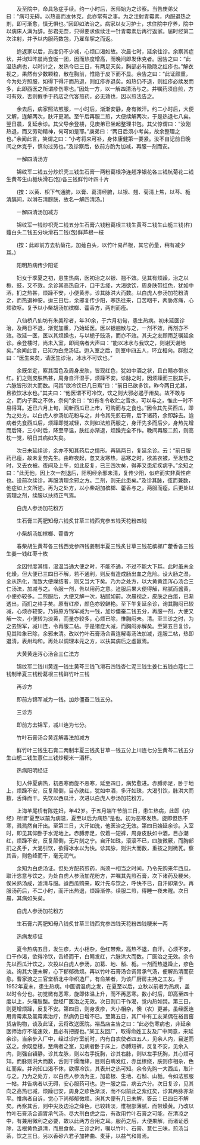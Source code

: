 <!-- { "loadSidebar": true } -->
　　及至院中，命具急症手续。约一小时后，医师始为之诊察。当告庚弟父曰：“病可无碍。以热高而发休克，此亦常有之事。为之注射青霉素，内服退热之剂，即可渐愈，慎无惧也。”因即如法治之。病家以女习护士，求住院中疗养，院中以病床人满为辞。彭君无奈，只得要求俟续注一针青霉素后再行返家。届时经第二次注射，并予以内服药数包，乃雇车挈之而返。

　　迨返家以后，热度仍不少减，心烦口渴如故。次晨七时，延余往诊。余察其症状，并询知昨晨尚食饭一团，因而热度增高，而晚间即发休克者。因告之曰：“此温热病也，以时计之，发热今已三日，有两足天矣，胸部必有隐隐之红疹也。”解衣视之，果然有少数颗粒，散在胸前，惟隐于皮下而不显。余告之曰：“此证颇重，今为处方照服，如得下得汗而热退，则红疹亦退矣。如热仍不退，则红疹必续发而多，此即西医之所谓疹伤寒也。”因处一方，以一解四清汤与之。并嘱药须自煎，方可有效，否则假手于药店之代客煎药，必无效也，因以煎法告之。

　　余去后，病家照法煎服，一小时后，渐渐安静，身有微汗。约二小时后，大便又解，连解两次，肤汗更潮。至午后再服二煎，大便续解两次，于是热退七八矣。翌日晨，复延余诊。其父导余登楼，见庚弟已坐起整理书包。其父惊谓曰：“汝刚热退，而又劳动精神，何可如是耶。”庚弟曰：“两日后须小考矣，故余整理之也。”余闻此言，笑谓之曰：“小考将来可补，身体康健第一要紧。汝不自记前日晚间之休克乎，慎勿过劳也。”及诊察后，依前方酌为加减，再服一剂而安。

　　一解四清汤方

　　锦纹军二钱五分炒炽壳三钱生石膏一两粉葛根净连翘净银花各三钱杭菊花二钱生黄芩生山栀块滑石(包)各三钱鲜竹叶四十片

　　(按：以黄、枳下气通腑，以膏、葛清经腑，以银、翘、菊清上焦，以芩、栀清膈间，以滑石清膀胱，故名一解四清汤。)

　　一解四清汤加减方

　　锦纹军一钱炒枳壳二钱五分生石膏六钱粉葛根三钱生黄芩二钱生山栀三钱(杵)薤白头二钱五分块滑石二钱(包)鲜芦根一枝

　　(按：此即前方去杭菊花，加薤白头，以竹叶易芦根，其它药量，稍有减少耳。)

　　阳明热病传少阳证

　　妇女于季夏之初，患生热病，医初治之以银、翘不效。见其有烦躁，治之以栀、豉，又不效。余诊其高热自汗，口干舌绛，大渴欲饮，周身肤带红色，犹如中酒，扪之热甚，烦躁不安，小便黄赤，诊其脉洪大而数。以白虎人参汤加花粉清之，而热退神安。迨三日后，余邪复传少阳，寒热往来，口苦咽干，两胁疼痛，心烦欲呕。复予以小柴胡汤加槟榔、藿香方，两剂而痊。

　　八仙桥八仙坊有朱美珍者，年30余，于六月初甸，患生热病。初未延医诊治，及两日不退，渐觉加重，乃始延医。医以银翘散与之，一剂不效，再剂亦不效。改延一医，医以其烦躁也，与以栀子豉汤，而亦不效。其夫之友顾雨芝嘱延余诊。余登楼时，尚未入室，即闻病者大声曰：“能以冰水与我饮之，则谢天谢地矣。”余闻此言，已知为白虎汤证。迨入室之后，则室中四五人，环立相向。群慰之曰：“医生来矣，请医生诊治，冰水不可饮也。”

　　余既坐定，察其面色及周身皮肤，皆现红色，犹如中酒之状，且白睛亦带水红。扪之则皮肤热甚，周身自汗湿手，烦躁不安。诊脉之时，因烦躁而三脱其手，六脉皆形洪大而数。问其“欲冷饮已几日焉”曰：“前日已欲多饮，昨今两日尤甚，且欲饮冰水也。”其夫曰：“他医谓不可冷饮，饮之则大邪必遏于卅矣。故不敢与之，而内子索之不休，奈何”余曰：“如有冬令收贮之雪水，可以与之，惟此一时不易得耳。近已六月上旬，闻新西瓜已上市，可购而与之食也。”因令其先买西瓜，即为之处方。以白虎人参汤加花粉与之，并令其先煎石膏，后下诸药，余即辞去。迨病者先食西瓜后，烦躁即觉减轻，次则如法煎药服之，身汗先多而后少，身热先增而后降，三小时后，降至平温，肤红亦渐退，烦躁完全不作。晚间再服二煎，则高枕一觉，明日其病如失矣。

　　次日未延续诊，余亦不知其药后之情形。再隔两日，复延余诊。云：“前日服药已痊，故未复劳先生。由昨夜起，忽又发寒热，恶寒之时，欲盖衣被，至发热之时，又去衣被。夜间及上午，如此反复，已三四次矣，得非又患疟疾病乎。”余知之曰：“此无他，因上次一剂退后，阳明经余邪未清，复传少阳，似疟而实非真性疟也。设前次续诊，再服清理余邪之方。二剂，则无此患矣。”及诊其脉，弦而兼数，他症如上文所述。再为之处方，以小柴胡加槟榔、藿香与之，两服而痊。后更处以调理之剂，续服以扶持正气焉。

　　白虎人参汤加花粉方

　　生石膏三两肥知母六钱炙甘草三钱西党参五钱天花粉四钱

　　小柴胡汤加槟榔、藿香方

　　春柴胡生黄芩各三钱西党参四钱姜制半夏三钱炙甘草三钱花槟榔广藿香各三钱生姜一钱红枣十枚

　　余因忖度其情，湿温当通大便之时，不能不通，不过不能大下耳。此时虽未全化燥，但大便已三四日不解，若不通利，则反有造成肠出血之危险。设大肠之湿，全从热化，而致大便燥结者，则又当大下矣。乃为之处方，以大黄黄连泻心汤合三仁汤法，加减与之。令服一剂，告以用药之意。迨服后果大便得解，粘腻而酱黄，小便亦较多。二煎服后，大便又解一次，粘腻如前。次晨视之，皮肤之白痦，已渐透出，而扪之格手矣。原有红疹，颜色亦较鲜艳。至下午复延余诊，询其胸闷已较减，心烦亦较安。乃将原方锦军减为一钱，加炒僵蚕二钱五分，再服一剂，大便又解一次，小便转为淡黄，而量亦较多，心烦已除，惟胸闷未。清。至三诊之时，为之去锦军，减川连，令再服二帖。于是诸症大减，而胸闷亦解矣。至第五日复诊，见其险象已除，余邪未清。改以竹叶石膏汤合黄连解毒汤法加减，连服二帖，热即退清，表卅均和。再处以调理本元之方，以扶其病后之虚赢焉。

　　大黄黄连泻心汤合三仁法方

　　锦纹军二钱川黄连一钱生黄芩三钱飞滑石四钱杏仁泥三钱生姜仁五钱白蔻仁二钱制半夏三钱粉葛根三钱鲜竹叶三钱

　　再诊方

　　即前方锦军减为一钱。加炒僵蚕二钱五分。

　　三诊方

　　即前方去锦军，减川连为七分。

　　竹叶石膏汤合黄连解毒法加减方

　　鲜竹叶三钱生石膏二两制半夏三钱炙甘草一钱五分上川连七分生黄芩二钱五分生山栀二钱生薏仁三钱炒粳米一酒杯。

　　热病阳明经证

　　妇人仲夏病热，初恶寒而旋不恶寒，延至四日，病势愈进。赤膊赤足，卧于地上，烦躁不安，反复颠倒，目赤肤红，犹如中酒，多汗如珠，大渴引饮，脉洪大而数，舌绛而干。先饮以西瓜汁，次进以白虎人参汤加花粉方。

　　上海羊尾桥有陈姓妇，年42岁。于五月端午节前三日，患生热病，此即《内经》所谓“夏至以前为病温，夏至以后为病热”是也。初为恶寒发热，旋即但热不寒，溅溅然自汗出。至第三日，大汗如洗，他医治之无效。第四日始延余诊。入室时，即见其仰卧于水泥地上。赤膊赤足，仅着一短裤，周身皮肤如中酒，目亦潮红，烦躁不安，反复颠倒，无片刻之宁。自汗如珠，滚滚不已，四肢微厥，而胸部扪之炙手，大渴引饮，欲得冰水以为快。诊其脉，则洪大而数，重按之则微芤。察其舌，则色绛而干，毫无润气。

　　余知为白虎汤证。但处方配药煎药，尚须一相当之时间，乃令先购来年西瓜，取汁恣意与饮之。为处白虎人参汤加花粉方，并嘱其先煎石膏，次下诸药及粳米。俟米熟汤成，滤清与服。迨西瓜购来，取汁先与饮之，呼快不已，自汗即渐少。再服汤药后，不二小时，而汗出热退，烦躁渐停。续服二煎，得睡一夜未醒。次日晨，其病如失矣。

　　白虎人参汤加花粉方

　　生石膏六两肥知母八钱炙甘草三钱西党参四钱天花粉四钱粳米一两

　　热病发疹证

　　夏令热病五日，发生疹，大小相杂，色红带紫，高热不退，自汗，心烦不安，口干作渴，欲得冷饮，舌绛而干，白睛发红，六脉洪大而数。厂医治之无效。余令先以西瓜汁饮之，次投以白虎人参汤，加葛、地、斛、栀。一剂而热退躁止，疹色淡。询其大便未解，心下郁郁微烦。再以竹叶石膏汤合调胃承气汤，便解热清而获愈。曹家渡之三官堂桥北中华织造厂，有俞某者，为该厂厨房主持之工友。于1952年夏末，患生热病。中医谓温病之发，在夏至以后，立秋以前者为热病，盖以时令分也。初觉微有恶寒，旋即体温上升，而不再恶寒。数小时后，即高至四十度以上，头痛肢酸。尝经厂医治之无效。次日则口干作渴，觉内热如焚。第三日，则更增烦躁，反复不安。第四日，则身发疹，大小相杂，懊（农）更甚。虽经医连用青霉素及氯霉素治疗，然病仍日增不已。至第五日，其厂中有工友某偶在裕昌窑货店购物，谈及此证，云将改送医院。裕昌店主告之曰：“此必伤寒病也，非延余医师治疗不能速效，且必有把握也。”某工友回厂，取得俞姓工友及厂中同意，来延余诊。当余步入厂中，经过诊疗室前时，内有白衣使者四五人，见余人内，目逆而送之。余既登楼，至病者之室，见病者卧于床上，赤膊短裤，反复不安，见余入内，则强自镇静。诊其左脉，则以右手抚胸，诊其右脉，则以左手抚胸，其心烦可知。而脉则洪大而数，舌则干燥而绛，目则白睛发红，赤丝缭绕，肤则疹相杂，色红而紫。并询知口渴不休，欲得冷饮，其表卅之热可知。余令先购一大西瓜，取汁与之。乃为之处方，以白虎人参汤为主，加葛根、生地、石斛、山栀。令如法煎服一帖。并告病者以无碍，安心服药可也。迨一服之后，病去六分。次日复诊，见其向之高热已减，烦躁已安，周身之疹色渐淡，而不似前此之紫红矣，诊其两脉亦渐平。惟病者自诉，觉心下尚郁郁微烦。询其大便有几日未解，答云：已四日不解矣。再察其舌，则中尖及边沿之绛色，已较转淡，惟根部薄腻，而带燥黄。乃改以竹叶石膏汤合调胃承气汤。尽大剂白虎之后，有改用竹叶石膏之可能，在清凉之中，有兼用微利之必要，故以此两方合用之耳。服药之后，大便果解，而诸证悉除，舌根黄色退清，而思食矣。三诊之时，嘱以竹叶、石膏、薏仁三味，煎汤当茶，饮之三日。另以香砂六君子加神曲、麦芽，以益气和胃焉。

